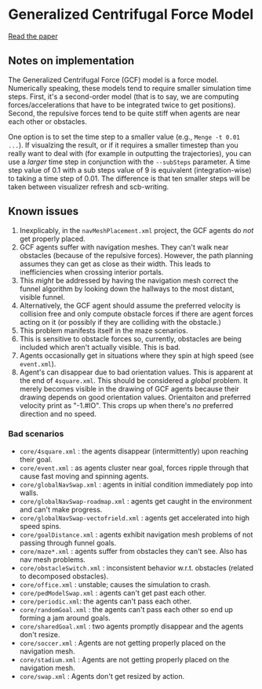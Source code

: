 # Generalized Centrifugal Force Model

[Read the paper](https://arxiv.org/pdf/1008.4297.pdf)

## Notes on implementation

The Generalized Centrifugal Force (GCF) model is a force model.  Numerically speaking, these models
tend to require smaller simulation time steps.  First, it's a second-order model (that is to say,
we are computing forces/accelerations that have to be integrated twice to get positions). Second,
the repulsive forces tend to be quite stiff when agents are near each other or obstacles.

One option is to set the time step to a smaller value (e.g., `Menge -t 0.01 ...`).  If visualzing
the result, or if it requires a smaller timestep than you really want to deal with (for example
in outputting the trajectories), you can use a *larger* time step in conjunction with the
`--subSteps` parameter.  A time step value of 0.1 with a sub steps value of 9 is equivalent
(integration-wise) to taking a time step of 0.01.  The difference is that ten smaller steps will
be taken between visualizer refresh and scb-writing.

## Known issues

1. Inexplicably, in the `navMeshPlacement.xml` project, the GCF agents do *not* get properly placed.
2. GCF agents suffer with navigation meshes.  They can't walk near obstacles (because of the 
   repulsive forces).  However, the path planning assumes they can get as close as their width. This
   leads to inefficiencies when crossing interior portals.
  1. This *might* be addressed by having the navigation mesh correct the funnel algorithm by 
	looking down the hallways to the most distant, visible funnel.
  2. Alternatively, the GCF agent should assume the preferred velocity is collision free and only
	   compute obstacle forces if there are agent forces acting on it (or possibly if they are
	   colliding with the obstacle.)
  3. This problem manifests itself in the maze scenarios.
3. This is sensitive to obstacle forces so, currently, obstacles are being included which aren't
   actually visible.  This is bad.
4. Agents occasionally get in situations where they spin at high speed (see `event.xml`).
5. Agent's can disappear due to bad orientation values.  This is apparent at the end of `4square.xml`.
   This should be considered a *global* problem.  It merely becomes visible in the drawing of GCF
   agents because their drawing depends on good orientation values.  Orientaiton and preferred
   velocity print as "-1.#IO".  This crops up when there's *no* preferred direction and no speed.
   
### Bad scenarios
	
- `core/4square.xml` : the agents disappear (intermittently) upon reaching their goal.
- `core/event.xml` : as agents cluster near goal, forces ripple through that cause fast moving
	and spinning agents.
- `core/globalNavSwap.xml` : agents in initial condition immediately pop into walls.
- `core/globalNavSwap-roadmap.xml` : agents get caught in the environment and can't make progress.
- `core/globalNavSwap-vectofrield.xml` : agents get accelerated into high speed spins.
- `core/goalDistance.xml` : agents exhibit navigation mesh problems of not passing through funnel
	goals.
- `core/maze*.xml` : agents suffer from obstacles they can't see.  Also has nav mesh problems.
- `core/obstacleSwitch.xml` : inconsistent behavior w.r.t. obstacles (related to decomposed
	obstacles).
- `core/office.xml` : unstable; causes the simulation to crash.
- `core/pedModelSwap.xml` : agents can't get past each other.
- `core/periodic.xml`: the agents can't pass each other.
- `core/randomGoal.xml` : the agents can't pass each other so end up forming a jam around goals.
- `core/sharedGoal.xml` : two agents promptly disappear and the agents don't resize.
- `core/soccer.xml` : Agents are not getting properly placed on the navigation mesh.
- `core/stadium.xml` : Agents are not getting properly placed on the navigation mesh.
- `core/swap.xml` : Agents don't get resized by action.
	
